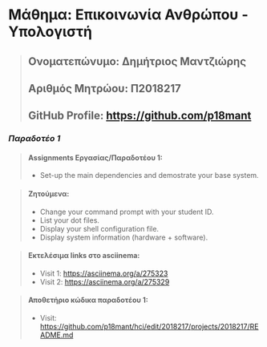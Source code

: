 # Μάθημα: Επικοινωνία Ανθρώπου - Υπολογιστή
> ## **Ονοματεπώνυμο: Δημήτριος Μαντζιώρης**
> ## **Αριθμός Μητρώου: Π2018217** 
> ## **GitHub Profile: https://github.com/p18mant**

### ***Παραδοτέο 1***
> #### **Assignments Εργασίας/Παραδοτέου 1:**
> - Set-up the main dependencies and demostrate your base system.

> #### **Ζητούμενα:**
> - Change your command prompt with your student ID.
> - List your dot files.
> - Display your shell configuration file.
> - Display system information (hardware + software).

> #### **Εκτελέσιμα links στο asciinema:**
> - Visit 1: https://asciinema.org/a/275323
> - Visit 2: https://asciinema.org/a/275329

> #### **Αποθετήριο κώδικα παραδοτέου 1:**
> - Visit:   https://github.com/p18mant/hci/edit/2018217/projects/2018217/README.md
